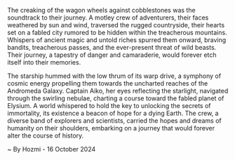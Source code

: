
The creaking of the wagon wheels against cobblestones was the soundtrack to their journey. A motley crew of adventurers, their faces weathered by sun and wind, traversed the rugged countryside, their hearts set on a fabled city rumored to be hidden within the treacherous mountains. Whispers of ancient magic and untold riches spurred them onward, braving bandits, treacherous passes, and the ever-present threat of wild beasts. Their journey, a tapestry of danger and camaraderie, would forever etch itself into their memories. 

The starship hummed with the low thrum of its warp drive, a symphony of cosmic energy propelling them towards the uncharted reaches of the Andromeda Galaxy. Captain Aiko, her eyes reflecting the starlight, navigated through the swirling nebulae, charting a course toward the fabled planet of Elysium. A world whispered to hold the key to unlocking the secrets of immortality, its existence a beacon of hope for a dying Earth. The crew, a diverse band of explorers and scientists, carried the hopes and dreams of humanity on their shoulders, embarking on a journey that would forever alter the course of history. 

~ By Hozmi - 16 October 2024
